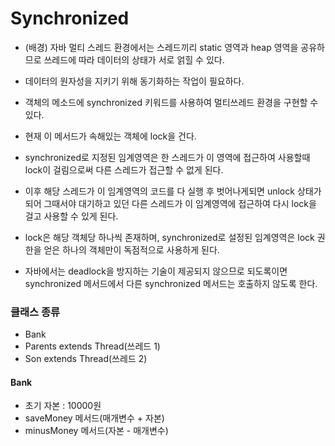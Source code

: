 # Synchronized
- (배경) 자바 멀티 스레드 환경에서는 스레드끼리 static 영역과 heap 영역을 공유하므로 쓰레드에 따라 데이터의 상태가 서로 얽힐 수 있다.
- 데이터의 원자성을 지키기 위해 동기화하는 작업이 필요하다.
- 객체의 메소드에 synchronized 키워드를 사용하여 멀티쓰레드 환경을 구현할 수 있다.
- 현재 이 메서드가 속해있는 객체에 lock을 건다.
- synchronized로 지정된 임계영역은 한 스레드가 이 영역에 접근하여 사용할때 lock이 걸림으로써 다른 스레드가 접근할 수 없게 된다.
- 이후 해당 스레드가 이 임계영역의 코드를 다 실행 후 벗어나게되면 unlock 상태가 되어 그때서야 대기하고 있던 다른 스레드가 이 임계영역에 접근하여 다시 lock을 걸고 사용할 수 있게 된다. 

- lock은 해당 객체당 하나씩 존재하며, synchronized로 설정된 임계영역은 lock 권한을 얻은 하나의 객체만이 독점적으로 사용하게 된다. 
- 자바에서는 deadlock을 방지하는 기술이 제공되지 않으므로 되도록이면 synchronized 메서드에서 다른 synchronized 메서드는 호출하지 않도록 한다.

### 클래스 종류
- Bank
- Parents extends Thread(쓰레드 1)
- Son extends Thread(쓰레드 2)

#### Bank
- 초기 자본 : 10000원
- saveMoney 메서드(매개변수 + 자본)
- minusMoney 메서드(자본 - 매개변수)
